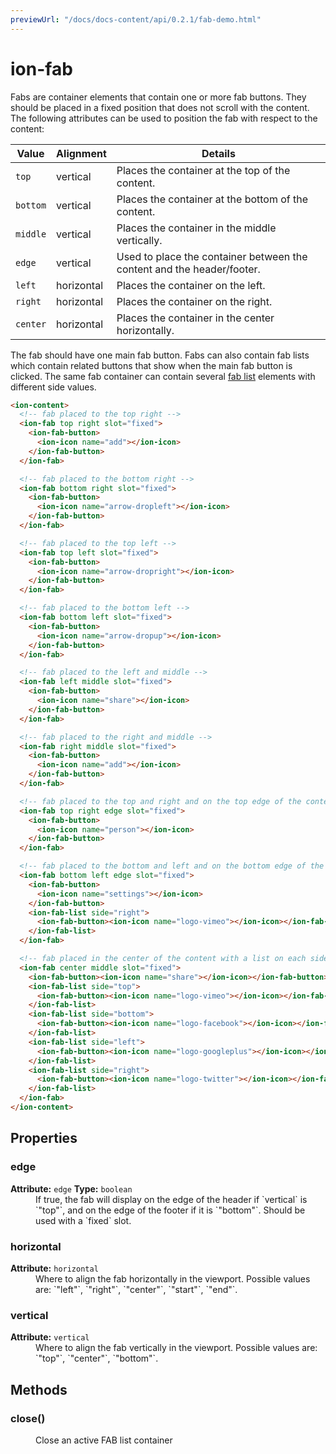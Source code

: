 ```yaml
---
previewUrl: "/docs/docs-content/api/0.2.1/fab-demo.html"
---
```

# ion-fab

Fabs are container elements that contain one or more fab buttons. They should be placed in a fixed position that does not scroll with the content. The following attributes can be used to position the fab with respect to the content:

| Value        | Alignment  | Details                                                                   |
|--------------|------------|---------------------------------------------------------------------------|
| `top`        | vertical   | Places the container at the top of the content.                           |
| `bottom`     | vertical   | Places the container at the bottom of the content.                        |
| `middle`     | vertical   | Places the container in the middle vertically.                            |
| `edge`       | vertical   | Used to place the container between the content and the header/footer.    |
| `left`       | horizontal | Places the container on the left.                                         |
| `right`      | horizontal | Places the container on the right.                                        |
| `center`     | horizontal | Places the container in the center horizontally.                          |

The fab should have one main fab button. Fabs can also contain fab lists which contain related buttons that show when the main fab button is clicked. The same fab container can contain several [fab list](../../fab-list/FabList) elements with different side values.

```html
<ion-content>
  <!-- fab placed to the top right -->
  <ion-fab top right slot="fixed">
    <ion-fab-button>
      <ion-icon name="add"></ion-icon>
    </ion-fab-button>
  </ion-fab>

  <!-- fab placed to the bottom right -->
  <ion-fab bottom right slot="fixed">
    <ion-fab-button>
      <ion-icon name="arrow-dropleft"></ion-icon>
    </ion-fab-button>
  </ion-fab>

  <!-- fab placed to the top left -->
  <ion-fab top left slot="fixed">
    <ion-fab-button>
      <ion-icon name="arrow-dropright"></ion-icon>
    </ion-fab-button>
  </ion-fab>

  <!-- fab placed to the bottom left -->
  <ion-fab bottom left slot="fixed">
    <ion-fab-button>
      <ion-icon name="arrow-dropup"></ion-icon>
    </ion-fab-button>
  </ion-fab>

  <!-- fab placed to the left and middle -->
  <ion-fab left middle slot="fixed">
    <ion-fab-button>
      <ion-icon name="share"></ion-icon>
    </ion-fab-button>
  </ion-fab>

  <!-- fab placed to the right and middle -->
  <ion-fab right middle slot="fixed">
    <ion-fab-button>
      <ion-icon name="add"></ion-icon>
    </ion-fab-button>
  </ion-fab>

  <!-- fab placed to the top and right and on the top edge of the content overlapping header -->
  <ion-fab top right edge slot="fixed">
    <ion-fab-button>
      <ion-icon name="person"></ion-icon>
    </ion-fab-button>
  </ion-fab>

  <!-- fab placed to the bottom and left and on the bottom edge of the content overlapping footer with a list to the right -->
  <ion-fab bottom left edge slot="fixed">
    <ion-fab-button>
      <ion-icon name="settings"></ion-icon>
    </ion-fab-button>
    <ion-fab-list side="right">
      <ion-fab-button><ion-icon name="logo-vimeo"></ion-icon></ion-fab-button>
    </ion-fab-list>
  </ion-fab>

  <!-- fab placed in the center of the content with a list on each side -->
  <ion-fab center middle slot="fixed">
    <ion-fab-button><ion-icon name="share"></ion-icon></ion-fab-button>
    <ion-fab-list side="top">
      <ion-fab-button><ion-icon name="logo-vimeo"></ion-icon></ion-fab-button>
    </ion-fab-list>
    <ion-fab-list side="bottom">
      <ion-fab-button><ion-icon name="logo-facebook"></ion-icon></ion-fab-button>
    </ion-fab-list>
    <ion-fab-list side="left">
      <ion-fab-button><ion-icon name="logo-googleplus"></ion-icon></ion-fab-button>
    </ion-fab-list>
    <ion-fab-list side="right">
      <ion-fab-button><ion-icon name="logo-twitter"></ion-icon></ion-fab-button>
    </ion-fab-list>
  </ion-fab>
</ion-content>
```


<h2>Properties</h2> 

<dl>
<dt>
<h3>edge</h3> 
<strong>Attribute:</strong>  <code>edge</code>
<strong>Type:</strong> <code>boolean</code>
</dt>
<dd>If true, the fab will display on the edge of the header if
`vertical` is `"top"`, and on the edge of the footer if
it is `"bottom"`. Should be used with a `fixed` slot.</dd>

<dt>
<h3>horizontal</h3> 
<strong>Attribute:</strong>  <code>horizontal</code>
</dt>
<dd>Where to align the fab horizontally in the viewport.
Possible values are: `"left"`, `"right"`, `"center"`, `"start"`, `"end"`.</dd>

<dt>
<h3>vertical</h3> 
<strong>Attribute:</strong>  <code>vertical</code>
</dt>
<dd>Where to align the fab vertically in the viewport.
Possible values are: `"top"`, `"center"`, `"bottom"`.</dd>

</dl>


<h2>Methods</h2>
<dl>

<dt><h3>close()</h3></dt>
<dd>Close an active FAB list container</dd>

</dl>


